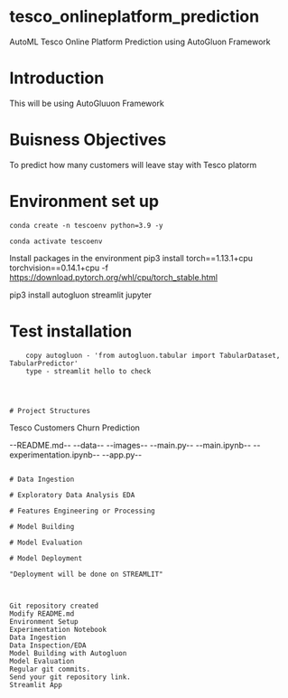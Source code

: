 # tesco_onlineplatform_prediction
AutoML Tesco Online Platform Prediction using AutoGluon Framework


# Introduction

This will be using AutoGluuon Framework

# Buisness Objectives
To predict how many customers will leave stay with Tesco platorm
# Environment set up
 
```
conda create -n tescoenv python=3.9 -y

conda activate tescoenv

```
Install packages in the environment 
pip3 install torch==1.13.1+cpu torchvision==0.14.1+cpu -f https://download.pytorch.org/whl/cpu/torch_stable.html

pip3 install autogluon streamlit jupyter

# Test installation

``` type python to see the version
    copy autogluon - 'from autogluon.tabular import TabularDataset, TabularPredictor'
    type - streamlit hello to check 




# Project Structures

```
Tesco Customers Churn Prediction

--README.md--
--data--
--images--
--main.py--
--main.ipynb--
--experimentation.ipynb--
--app.py--

```

# Data Ingestion

# Exploratory Data Analysis EDA

# Features Engineering or Processing

# Model Building

# Model Evaluation

# Model Deployment

"Deployment will be done on STREAMLIT"



Git repository created
Modify README.md
Environment Setup
Experimentation Notebook
Data Ingestion
Data Inspection/EDA
Model Building with Autogluon
Model Evaluation
Regular git commits.
Send your git repository link.
Streamlit App
